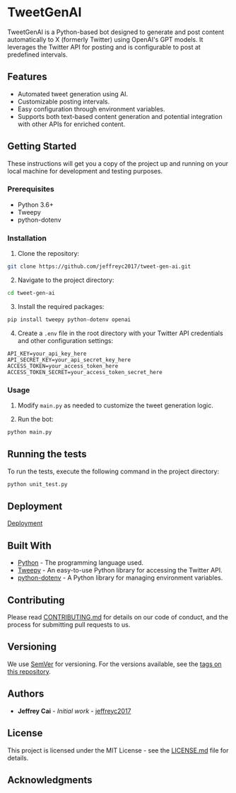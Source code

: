 # TweetGenAI

TweetGenAI is a Python-based bot designed to generate and post content automatically to X (formerly Twitter) using OpenAI's GPT models. It leverages the Twitter API for posting and is configurable to post at predefined intervals.

## Features

- Automated tweet generation using AI.
- Customizable posting intervals.
- Easy configuration through environment variables.
- Supports both text-based content generation and potential integration with other APIs for enriched content.

## Getting Started

These instructions will get you a copy of the project up and running on your local machine for development and testing purposes.

### Prerequisites

- Python 3.6+
- Tweepy
- python-dotenv

### Installation

1. Clone the repository:

```bash
git clone https://github.com/jeffreyc2017/tweet-gen-ai.git
```

2. Navigate to the project directory:

```bash
cd tweet-gen-ai
```

3. Install the required packages:

```bash
pip install tweepy python-dotenv openai
```

4. Create a `.env` file in the root directory with your Twitter API credentials and other configuration settings:

```
API_KEY=your_api_key_here
API_SECRET_KEY=your_api_secret_key_here
ACCESS_TOKEN=your_access_token_here
ACCESS_TOKEN_SECRET=your_access_token_secret_here
```

### Usage

1. Modify `main.py` as needed to customize the tweet generation logic.

2. Run the bot:

```bash
python main.py
```

## Running the tests

To run the tests, execute the following command in the project directory:

```bash
python unit_test.py
```

## Deployment

[Deployment](deployment.md)

## Built With

- [Python](https://www.python.org/) - The programming language used.
- [Tweepy](http://www.tweepy.org/) - An easy-to-use Python library for accessing the Twitter API.
- [python-dotenv](https://github.com/theskumar/python-dotenv) - A Python library for managing environment variables.

## Contributing

Please read [CONTRIBUTING.md](CONTRIBUTING.md) for details on our code of conduct, and the process for submitting pull requests to us.

## Versioning

We use [SemVer](http://semver.org/) for versioning. For the versions available, see the [tags on this repository](https://github.com/jeffreyc2017/tweet-gen-ai/tags).

## Authors

- **Jeffrey Cai** - *Initial work* - [jeffreyc2017](https://github.com/jeffreyc2017)

## License

This project is licensed under the MIT License - see the [LICENSE.md](LICENSE) file for details.

## Acknowledgments

